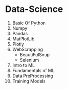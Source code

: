 # Data-Science

1. Basic Of Python
2. Numpy
3. Pandas
4. MatPlotLib
5. Plotly
6. WebScrapping
    * BeautiFulSoup
    * Selenium
7. Intro to ML
8. Fundamentals of ML
9. Data PreProcessing
10. Training Models 